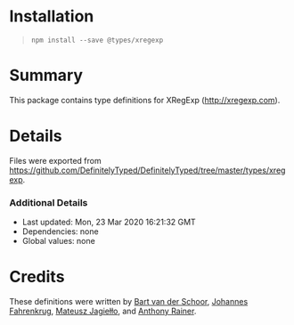 # Installation
> `npm install --save @types/xregexp`

# Summary
This package contains type definitions for XRegExp (http://xregexp.com).

# Details
Files were exported from https://github.com/DefinitelyTyped/DefinitelyTyped/tree/master/types/xregexp.

### Additional Details
 * Last updated: Mon, 23 Mar 2020 16:21:32 GMT
 * Dependencies: none
 * Global values: none

# Credits
These definitions were written by [Bart van der Schoor](https://github.com/Bartvds), [Johannes Fahrenkrug](https://github.com/jfahrenkrug), [Mateusz Jagiełło](https://github.com/sigo), and [Anthony Rainer](https://github.com/pristinesource).
